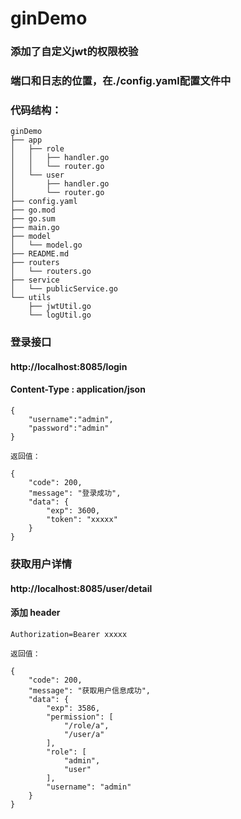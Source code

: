 # ginDemo

### 添加了自定义jwt的权限校验
### 端口和日志的位置，在./config.yaml配置文件中

### 代码结构：
```
ginDemo
├── app
│   ├── role
│   │   ├── handler.go
│   │   └── router.go
│   └── user
│       ├── handler.go
│       └── router.go
├── config.yaml
├── go.mod
├── go.sum
├── main.go
├── model
│   └── model.go
├── README.md
├── routers
│   └── routers.go
├── service
│   └── publicService.go
└── utils
    ├── jwtUtil.go
    └── logUtil.go
```


### 登录接口
#### http://localhost:8085/login    
#### Content-Type : application/json
```
{
    "username":"admin",
    "password":"admin"
}

返回值：

{
    "code": 200,
    "message": "登录成功",
    "data": {
        "exp": 3600,
        "token": "xxxxx"
    }
}
```

### 获取用户详情
#### http://localhost:8085/user/detail
#### 添加 header
```
Authorization=Bearer xxxxx

返回值：

{
    "code": 200,
    "message": "获取用户信息成功",
    "data": {
        "exp": 3586,
        "permission": [
            "/role/a",
            "/user/a"
        ],
        "role": [
            "admin",
            "user"
        ],
        "username": "admin"
    }
}
```
